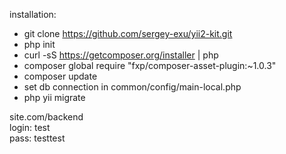 installation:
    <ul>
        <li>git clone https://github.com/sergey-exu/yii2-kit.git</li>
        <li>php init</li>
        <li>curl -sS https://getcomposer.org/installer | php</li>
        <li>composer global require "fxp/composer-asset-plugin:~1.0.3"</li>
        <li>composer update</li>
        <li>set db connection in common/config/main-local.php</li>
        <li>php yii migrate</li>
    </ul>    
        
site.com/backend<br/>
        login: test<Br/>
        pass: testtest
    

